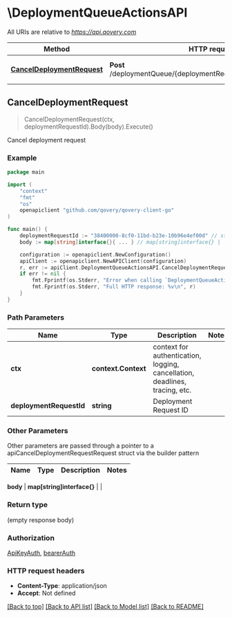 # \DeploymentQueueActionsAPI

All URIs are relative to *https://api.qovery.com*

Method | HTTP request | Description
------------- | ------------- | -------------
[**CancelDeploymentRequest**](DeploymentQueueActionsAPI.md#CancelDeploymentRequest) | **Post** /deploymentQueue/{deploymentRequestId}/cancelDeployment | Cancel deployment request



## CancelDeploymentRequest

> CancelDeploymentRequest(ctx, deploymentRequestId).Body(body).Execute()

Cancel deployment request



### Example

```go
package main

import (
	"context"
	"fmt"
	"os"
	openapiclient "github.com/qovery/qovery-client-go"
)

func main() {
	deploymentRequestId := "38400000-8cf0-11bd-b23e-10b96e4ef00d" // string | Deployment Request ID
	body := map[string]interface{}{ ... } // map[string]interface{} |  (optional)

	configuration := openapiclient.NewConfiguration()
	apiClient := openapiclient.NewAPIClient(configuration)
	r, err := apiClient.DeploymentQueueActionsAPI.CancelDeploymentRequest(context.Background(), deploymentRequestId).Body(body).Execute()
	if err != nil {
		fmt.Fprintf(os.Stderr, "Error when calling `DeploymentQueueActionsAPI.CancelDeploymentRequest``: %v\n", err)
		fmt.Fprintf(os.Stderr, "Full HTTP response: %v\n", r)
	}
}
```

### Path Parameters


Name | Type | Description  | Notes
------------- | ------------- | ------------- | -------------
**ctx** | **context.Context** | context for authentication, logging, cancellation, deadlines, tracing, etc.
**deploymentRequestId** | **string** | Deployment Request ID | 

### Other Parameters

Other parameters are passed through a pointer to a apiCancelDeploymentRequestRequest struct via the builder pattern


Name | Type | Description  | Notes
------------- | ------------- | ------------- | -------------

 **body** | **map[string]interface{}** |  | 

### Return type

 (empty response body)

### Authorization

[ApiKeyAuth](../README.md#ApiKeyAuth), [bearerAuth](../README.md#bearerAuth)

### HTTP request headers

- **Content-Type**: application/json
- **Accept**: Not defined

[[Back to top]](#) [[Back to API list]](../README.md#documentation-for-api-endpoints)
[[Back to Model list]](../README.md#documentation-for-models)
[[Back to README]](../README.md)

